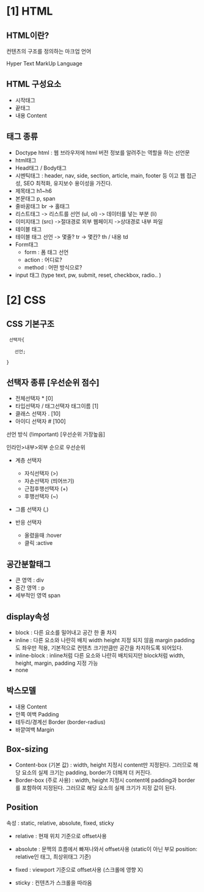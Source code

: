 # [1] HTML 

## HTML이란? 
컨텐츠의 구조를 정의하는 마크업 언어

Hyper Text MarkUp Language

## HTML 구성요소 
- 시작태그
- 끝태그
- 내용 Content 

## 태그 종류 
- Doctype html : 웹 브라우저에 html 버전 정보를 알려주는 역할을 하는 선언문
- html태그
- Head태그 / Body태그 
- 시멘틱태그 : header, nav, side, section, article, main, footer 등 이고 웹 접근성, SEO 최적화, 유지보수 용이성을 가진다.
- 제목태그 h1~h6 
- 본문태그 p, span 
- 줄바꿈태그 br -> 홀태그 
- 리스트태그 
-> 리스트를 선언 (ul, ol) 
-> 데이터를 넣는 부분 (li) 
- 이미지태그 (src) 
->절대경로 외부 웹페이지
->상대경로 내부 파일 
- 테이블 태그 
- 테이블 태그 선언 
-> 몇줄? tr 
-> 몇칸? th / 내용 td 
- Form태그 
   - form : 폼 태그 선언 
   - action : 어디로?
   - method : 어떤 방식으로?
- input 태그 (type text, pw, submit, reset, checkbox, radio.. ) 

# [2] CSS

## CSS 기본구조 
```
 선택자{

   선언;
   
}
```
## 선택자 종류 [우선순위 점수]
- 전체선택자 * [0]
- 타입선택자 / 태그선택자  태그이름 [1]
- 클래스 선택자 . [10]
- 아이디 선택자 # [100]

선언 방식 (!important) [우선순위 가장높음]

인라인>내부>외부 순으로 우선순위

- 계층 선택자 
   - 자식선택자 (>)
   - 자손선택자 (띄어쓰기) 
   - 근접후행선택자 (+)
   - 후행선택자 (~) 

- 그룹 선택자 (,) 
- 반응 선택자 
   - 올렸을때 :hover
   - 클릭 :active 

## 공간분할태그
- 큰 영역 : div 
- 중간 영역 : p 
- 세부적인 영역 span 

## display속성 
- block : 다른 요소를 밀어내고 공간 한 줄 차지
- inline : 다른 요소와 나란히 배치 
width height 지정 되지 않음 margin padding도 좌우만 적용, 기본적으로 컨텐츠 크기만큼만 공간을 차지하도록 되어있다. 
- inline-block : inline처럼 다른 요소와 나란히 배치되지만 block처럼 width, height, margin, padding 지정 가능 
- none

## 박스모델 
- 내용 Content
- 안쪽 여백 Padding
- 테두리/경계선 Border (border-radius)
- 바깥여백 Margin 

## Box-sizing 
- Content-box (기본 값) : width, height 지정시 content만 지정된다. 그러므로 해당 요소의 실제 크기는 padding, border가 더해져 더 커진다. 
- Border-box (주로 사용) : width, height 지정시 content에 padding과 border를 포함하여 지정된다. 그러므로 해당 요소의 실제 크기가 지정 값이 된다.

## Position
속성 : static, relative, absolute, fixed, sticky
- relative : 현재 위치 기준으로 offset사용

- absolute : 문맥의 흐름에서 빠져나와서 offset사용 (static이 아닌 부모  position: relative인 태그, 최상위태그 기준)

- fixed : viewport 기준으로 offset사용 (스크롤에 영향 X)

- sticky : 컨텐츠가 스크롤을 따라옴 
